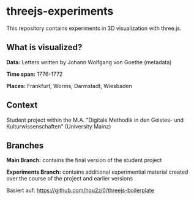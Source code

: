 # threejs-experiments
This repository contains experiments in 3D visualization with three.js.

## What is visualized?

**Data:** Letters written by Johann Wolfgang von Goethe (metadata) 

**Time span:** 1776-1772

**Places:** Frankfurt, Worms, Darmstadt, Wiesbaden

## Context

Student project within the M.A. "Digitale Methodik in den Geistes- und Kulturwissenschaften" (University Mainz)

## Branches

**Main Branch:** contains the final version of the student project

**Experiments Branch:** contains additional experimential material created over the course of the project and earlier versions

Basiert auf: https://github.com/hou2zi0/threejs-boilerplate

